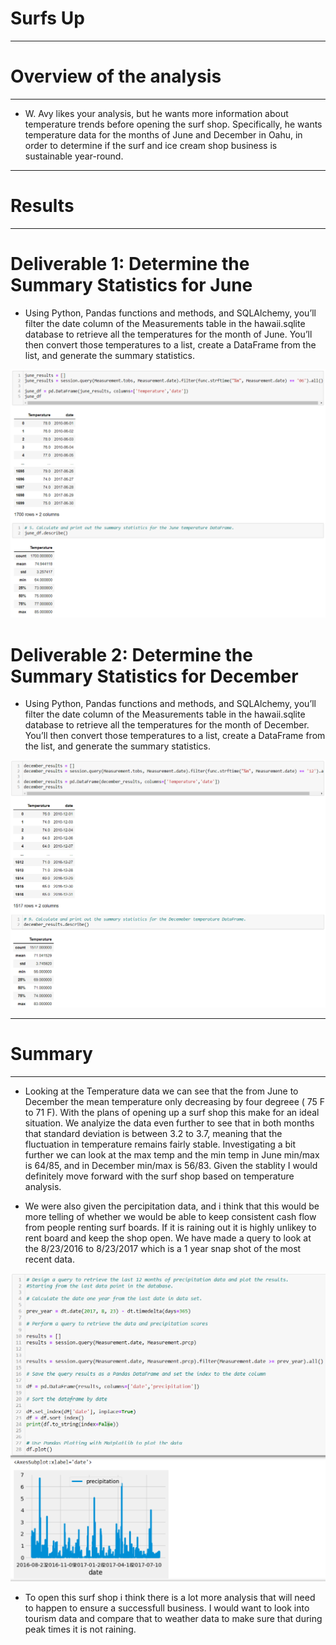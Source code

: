 # **Surfs Up**

----------------------------------

# **Overview of the analysis**

----------------------------------

* W. Avy likes your analysis, but he wants more information about temperature trends before opening the surf shop. Specifically, he wants temperature data for the months of June and December in Oahu, in order to determine if the surf and ice cream shop business is sustainable year-round.

----------------------------------

# **Results**

----------------------------------

# **Deliverable 1: Determine the Summary Statistics for June**

* Using Python, Pandas functions and methods, and SQLAlchemy, you’ll filter the date column of the Measurements table in the hawaii.sqlite database to retrieve all the temperatures for the month of June. You’ll then convert those temperatures to a list, create a DataFrame from the list, and generate the summary statistics.

![deliverable_1.PNG](https://github.com/Bionicbabes/surfs_up/blob/main/Resources/deliverable_1.PNG)

# **Deliverable 2: Determine the Summary Statistics for December**

* Using Python, Pandas functions and methods, and SQLAlchemy, you’ll filter the date column of the Measurements table in the hawaii.sqlite database to retrieve all the temperatures for the month of December. You’ll then convert those temperatures to a list, create a DataFrame from the list, and generate the summary statistics.

![deliverable_2.PNG](https://github.com/Bionicbabes/surfs_up/blob/main/Resources/deliverable_2.PNG)

----------------------------------

# **Summary**

----------------------------------

* Looking at the Temperature data we can see that the from June to December the mean temperature only decreasing by four degreee ( 75 F to 71 F).  With the plans of opening up a surf shop this make for an ideal situation.  We analyize the data even further to see that in both months that standard deviation is between 3.2 to 3.7, meaning that the fluctuation in temperature remains fairly stable.  Investigating a bit further we can look at the max temp and the min temp in June min/max is 64/85, and in December min/max is 56/83.  Given the stablity I would definitely move forward with the surf shop based on temperature analysis. 

* We were also given the percipitation data, and i think that this would be more telling of whether we would be able to keep consistent cash flow from people renting surf boards.  If it is raining out it is highly unlikey to rent board and keep the shop open.  We have made a query to look at the 8/23/2016 to 8/23/2017 which is a 1 year snap shot of the most recent data.  


![percip.PNG](https://github.com/Bionicbabes/surfs_up/blob/main/Resources/percip.PNG)

* To open this surf shop i think there is a lot more analysis that will need to happen to ensure a successfull business.  I would want to look into tourism data and compare that to weather data to make sure that during peak times it is not raining. 













